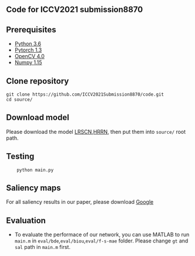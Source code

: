 ## Code for ICCV2021 submission8870

## Prerequisites
- [Python 3.6](https://www.python.org/)
- [Pytorch 1.3](http://pytorch.org/)
- [OpenCV 4.0](https://opencv.org/)
- [Numpy 1.15](https://numpy.org/)

## Clone repository
```shell
git clone https://github.com/ICCV2021Submission8870/code.git
cd source/
```

## Download model
Please download the model [LRSCN](https://drive.google.com/file/d/1EuIpupCLmuHTDKJ2ZLVBPgg5b_ill9xL/view?usp=sharing),[HRRN](https://drive.google.com/file/d/1CCBap1EDf7nbw4QWZMVa0H9VqeVBqoLL/view?usp=sharing), then put them into `source/` root path.

## Testing
```shell
    python main.py
```

## Saliency maps 
For all saliency results in our paper, please download [Google](https://drive.google.com/file/d/18Hgvon111wpVLna3niEuOBRyQTElvHSv/view?usp=sharing)

## Evaluation
- To evaluate the performace of our network, you can use MATLAB to run `main.m` in `eval/bde`,`eval/biou`,`eval/f-s-mae` folder. Please change `gt` and `sal` path in `main.m` first.

